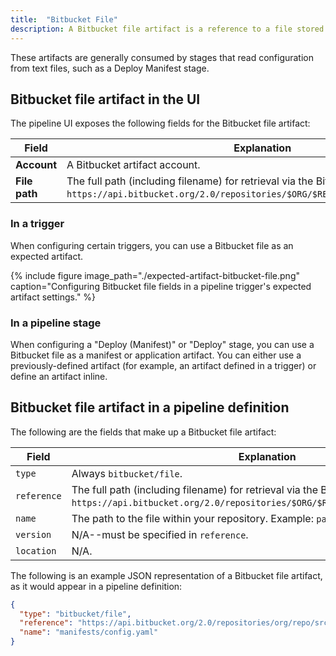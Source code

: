 ```yaml
---
title:  "Bitbucket File"
description: A Bitbucket file artifact is a reference to a file stored in Bitbucket. 
---
```


These artifacts are generally consumed by
stages that read configuration from text files, such as a Deploy Manifest
stage.

## Bitbucket file artifact in the UI

The pipeline UI exposes the following fields for the Bitbucket file artifact:

<table>
  <thead>
    <tr>
      <th width="10%">Field</th>
      <th width="90%">Explanation</th>
    </tr>
  </thead>
  <tbody>
    <tr>
      <td><strong>Account</strong></td>
      <td>A Bitbucket artifact account.</td>
    </tr>
    <tr>
      <td><strong>File path</strong></td>
      <td>The full path (including filename) for retrieval via the Bitbucket API. Example: <code>https://api.bitbucket.org/2.0/repositories/$ORG/$REPO/src/$VERSION/$FILEPATH</code>.</td>
    </tr>
  </tbody>
</table>

### In a trigger

When configuring certain triggers, you can use a Bitbucket file as an expected
artifact.

{%
  include
  figure
  image_path="./expected-artifact-bitbucket-file.png"
  caption="Configuring Bitbucket file fields in a pipeline trigger's expected
           artifact settings."
%}

### In a pipeline stage

When configuring a "Deploy (Manifest)" or "Deploy" stage, you can use a
Bitbucket file as a manifest or application artifact. You can either use a
previously-defined artifact (for example, an artifact defined in a trigger) or
define an artifact inline.

## Bitbucket file artifact in a pipeline definition

The following are the fields that make up a Bitbucket file artifact:

| Field | Explanation |
|-|-----------|
| `type` | Always `bitbucket/file`. |
| `reference` | The full path (including filename) for retrieval via the Bitbucket API. Example: `https://api.bitbucket.org/2.0/repositories/$ORG/$REPO/src/$VERSION/$FILEPATH`. |
| `name` | The path to the file within your repository. Example: `path/to/file.yml`. |
| `version` | N/A--must be specified in `reference`. |
| `location` | N/A. |

The following is an example JSON representation of a Bitbucket file artifact,
as it would appear in a pipeline definition:

```json
{
  "type": "bitbucket/file",
  "reference": "https://api.bitbucket.org/2.0/repositories/org/repo/src/master/manifests/config.yaml",
  "name": "manifests/config.yaml"
}
```